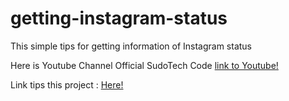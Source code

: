 # getting-instagram-status
This simple tips for getting information of Instagram status

Here is Youtube Channel Official SudoTech Code [link to Youtube!](https://www.youtube.com/channel/UCXVtKLT_tbjJzcWVoybzKQw?)

Link tips this project : [Here!](https://youtu.be/brNFXTMqBcw)

